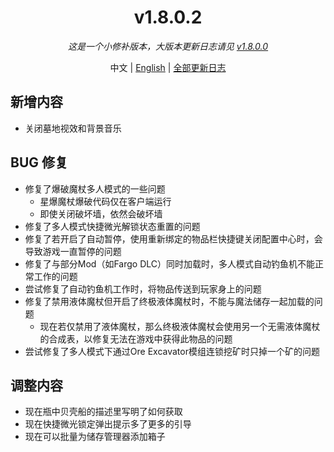 ﻿<h1 align="center">v1.8.0.2</h1>

<div align="center">

*这是一个小修补版本，大版本更新日志请见 [v1.8.0.0](v1.8.0.0.md)*

中文 | [English](../en/v1.8.0.2.md) | [全部更新日志](../../ChangeLog.md)

</div>

## 新增内容
- 关闭墓地视效和背景音乐

## BUG 修复

- 修复了爆破魔杖多人模式的一些问题
  - 星爆魔杖爆破代码仅在客户端运行
  - 即使关闭破坏墙，依然会破坏墙
- 修复了多人模式快捷微光解锁状态重置的问题
- 修复了若开启了自动暂停，使用重新绑定的物品栏快捷键关闭配置中心时，会导致游戏一直暂停的问题
- 修复了与部分Mod（如Fargo DLC）同时加载时，多人模式自动钓鱼机不能正常工作的问题
- 尝试修复了自动钓鱼机工作时，将物品传送到玩家身上的问题
- 修复了禁用液体魔杖但开启了终极液体魔杖时，不能与魔法储存一起加载的问题
  - 现在若仅禁用了液体魔杖，那么终极液体魔杖会使用另一个无需液体魔杖的合成表，以修复无法在游戏中获得此物品的问题
- 尝试修复了多人模式下通过Ore Excavator模组连锁挖矿时只掉一个矿的问题

## 调整内容

- 现在瓶中贝壳船的描述里写明了如何获取
- 现在快捷微光锁定弹出提示多了更多的引导
- 现在可以批量为储存管理器添加箱子